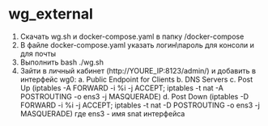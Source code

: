 # wg_external
1. Скачать wg.sh и docker-compose.yaml в папку /docker-compose
2. В файле docker-compose.yaml указать логин\пароль для консоли и для почты
3. Выполнить bash ./wg.sh
4. Зайти в личный кабинет (http://YOURE_IP:8123/admin/) и добавить в интерфейс wg0:
   a. Public Endpoint for Clients
   b. DNS Servers
   c. Post Up (iptables -A FORWARD -i %i -j ACCEPT; iptables -t nat -A POSTROUTING -o ens3 -j MASQUERADE)
   d. Post Down (iptables -D FORWARD -i %i -j ACCEPT; iptables -t nat -D POSTROUTING -o ens3 -j MASQUERADE)
   где ens3 - имя snat интерфейса
